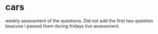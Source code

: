 # cars
weekly assessment of the questions. 
Did not add the first two question beacuse i passed them during fridays live assessment. 
